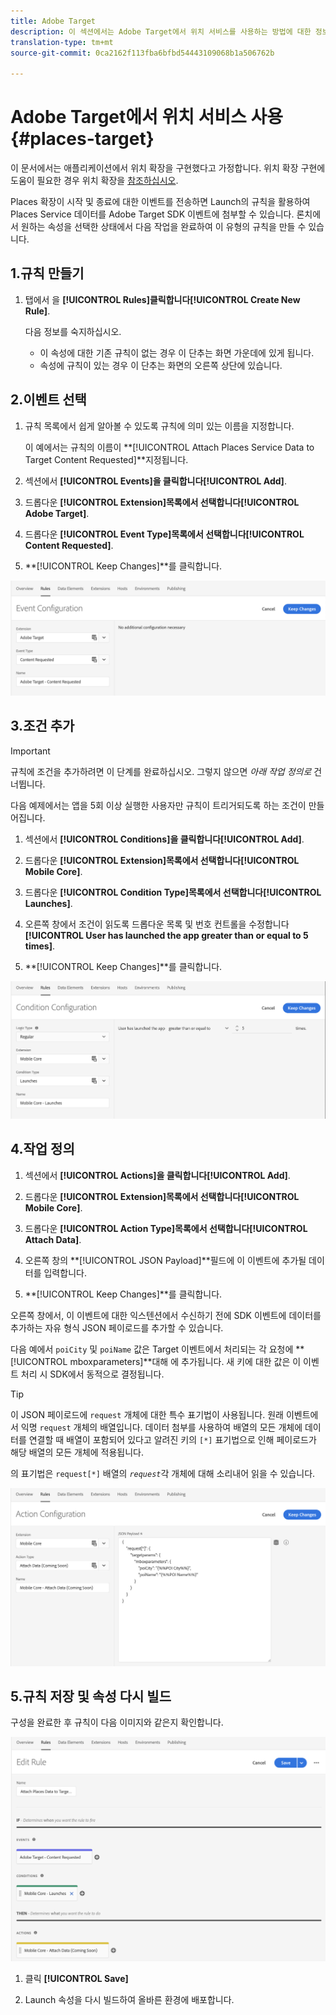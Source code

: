 ```yaml
---
title: Adobe Target
description: 이 섹션에서는 Adobe Target에서 위치 서비스를 사용하는 방법에 대한 정보를 제공합니다.
translation-type: tm+mt
source-git-commit: 0ca2162f113fba6bfbd54443109068b1a506762b

---
```



# Adobe Target에서 위치 서비스 사용 {#places-target}

이 문서에서는 애플리케이션에서 위치 확장을 구현했다고 가정합니다. 위치 확장 구현에 도움이 필요한 경우 위치 확장을 [참조하십시오](/help/places-ext-aep-sdks/places-extension/places-extension.md).

Places 확장이 시작 및 종료에 대한 이벤트를 전송하면 Launch의 규칙을 활용하여 Places Service 데이터를 Adobe Target SDK 이벤트에 첨부할 수 있습니다. 론치에서 원하는 속성을 선택한 상태에서 다음 작업을 완료하여 이 유형의 규칙을 만들 수 있습니다.

## 1.규칙 만들기

1. 탭에서 을 **[!UICONTROL Rules]**클릭합니다**[!UICONTROL Create New Rule]**.

   다음 정보를 숙지하십시오.

   * 이 속성에 대한 기존 규칙이 없는 경우 이 단추는 화면 가운데에 있게 됩니다.
   * 속성에 규칙이 있는 경우 이 단추는 화면의 오른쪽 상단에 있습니다.

## 2.이벤트 선택

1. 규칙 목록에서 쉽게 알아볼 수 있도록 규칙에 의미 있는 이름을 지정합니다.

   이 예에서는 규칙의 이름이 **[!UICONTROL Attach Places Service Data to Target Content Requested]**지정됩니다.

1. 섹션에서 **[!UICONTROL Events]**을 클릭합니다**[!UICONTROL Add]**.

1. 드롭다운 **[!UICONTROL Extension]**목록에서 선택합니다**[!UICONTROL Adobe Target]**.

1. 드롭다운 **[!UICONTROL Event Type]**목록에서 선택합니다**[!UICONTROL Content Requested]**.

1. **[!UICONTROL Keep Changes]**를 클릭합니다.

![이벤트 추가](/help/assets/ad-setEvent_target.png)

## 3.조건 추가

>[!IMPORTANT]
>
>규칙에 조건을 추가하려면 이 단계를 완료하십시오. 그렇지 않으면 *아래 작업 정의로* 건너뜁니다.

다음 예제에서는 앱을 5회 이상 실행한 사용자만 규칙이 트리거되도록 하는 조건이 만들어집니다.

1. 섹션에서 **[!UICONTROL Conditions]**을 클릭합니다**[!UICONTROL Add]**.

1. 드롭다운 **[!UICONTROL Extension]**목록에서 선택합니다**[!UICONTROL Mobile Core]**.

1. 드롭다운 **[!UICONTROL Condition Type]**목록에서 선택합니다**[!UICONTROL Launches]**.

1. 오른쪽 창에서 조건이 읽도록 드롭다운 목록 및 번호 컨트롤을 수정합니다 **[!UICONTROL User has launched the app greater than or equal to 5 times]**.

1. **[!UICONTROL Keep Changes]**를 클릭합니다.

![조건 추가](/help/assets/ad-setCondition_target.png)

## 4.작업 정의

1. 섹션에서 **[!UICONTROL Actions]**을 클릭합니다**[!UICONTROL Add]**.

1. 드롭다운 **[!UICONTROL Extension]**목록에서 선택합니다**[!UICONTROL Mobile Core]**.

1. 드롭다운 **[!UICONTROL Action Type]**목록에서 선택합니다**[!UICONTROL Attach Data]**.

1. 오른쪽 창의 **[!UICONTROL JSON Payload]**필드에 이 이벤트에 추가될 데이터를 입력합니다.

1. **[!UICONTROL Keep Changes]**를 클릭합니다.

오른쪽 창에서, 이 이벤트에 대한 익스텐션에서 수신하기 전에 SDK 이벤트에 데이터를 추가하는 자유 형식 JSON 페이로드를 추가할 수 있습니다.

다음 예에서 `poiCity` 및 `poiName` 값은 Target 이벤트에서 처리되는 각 요청에 **[!UICONTROL mboxparameters]**대해 에 추가됩니다. 새 키에 대한 값은 이 이벤트 처리 시 SDK에서 동적으로 결정됩니다.

>[!TIP]
>
>이 JSON 페이로드에 `request` 개체에 대한 특수 표기법이 사용됩니다. 원래 이벤트에서 익명 `request` 개체의 배열입니다. 데이터 첨부를 사용하여 배열의 모든 개체에 데이터를 연결할 때 배열이 포함되어 있다고 알려진 키의 `[*]` 표기법으로 인해 페이로드가 해당 배열의 모든 개체에 적용됩니다.
>
>의 표기법은 `request[*]` 배열의 _`request`_&#x200B;각 개체에 대해 소리내어 읽을 수 있습니다.

![작업 정의](/help/assets/ad-setAction-target.png)

## 5.규칙 저장 및 속성 다시 빌드

구성을 완료한 후 규칙이 다음 이미지와 같은지 확인합니다.

![완료된 규칙](/help/assets/ad-ruleComplete-target.png)

1. 클릭 **[!UICONTROL Save]**

1. Launch 속성을 다시 빌드하여 올바른 환경에 배포합니다.
